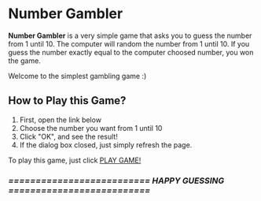 # Number Gambler

**Number Gambler** is a very simple game that asks you to guess the number from 1 until 10.
The computer will random the number from 1 until 10.
If you guess the number exactly equal to the computer choosed number, you won the game.

Welcome to the simplest gambling game :)
## How to Play this Game?
1. First, open the link below
2. Choose the number you want from 1 until 10
3. Click "OK", and see the result!
4. If the dialog box closed, just simply refresh the page.


To play this game, just click [PLAY GAME!](https://tyogautomo.github.io/number_gambler/)


###                       *========================== HAPPY GUESSING ==========================*
